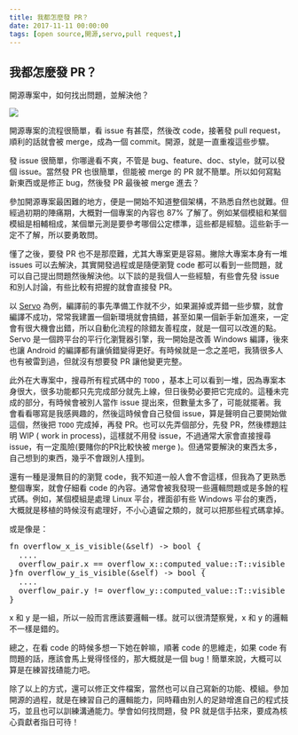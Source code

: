 ```yaml
---
title: 我都怎麼發 PR？
date: 2017-11-11 00:00:00
tags: [open source,開源,servo,pull request,]
---
```



## 我都怎麼發 PR？

開源專案中，如何找出問題，並解決他？

<img class="dz t u gw ak" src="https://miro.medium.com/max/1920/0*1MIgNKX6H7wFYTGp.jpg" role="presentation"><br/>

開源專案的流程很簡單，看 issue 有甚麼，然後改 code，接著發 pull request，順利的話就會被 merge，成為一個 commit。開源，就是一直重複這些步驟。

發 issue 很簡單，你哪邊看不爽，不管是 bug、feature、doc、style，就可以發個 issue。當然發 PR 也很簡單，但能被 merge 的 PR 就不簡單。所以如何寫點新東西或是修正 bug，然後發 PR 最後被 merge 進去？

<!-- more --> 

參加開源專案最困難的地方，便是一開始不知道整個架構，不熟悉自然也就難。但經過初期的陣痛期，大概對一個專案的內容也 87% 了解了。例如某個模組和某個模組是相輔相成，某個單元測是要參考哪個公定標準，這些都是經驗。這些新手一定不了解，所以要勇敢問。

懂了之後，要發 PR 也不是那麼難，尤其大專案更是容易。撇除大專案本身有一堆 issues 可以去解決，其實開發過程或是隨便瀏覽 code 都可以看到一些問題，就可以自己提出問題然後解決他。以下談的是我個人一些經驗，有些會先發 issue 和別人討論，有些比較有把握的就會直接發 PR。

以 <a href="https://github.com/servo/servo" class="dj by hl hm hn ho" target="_blank" rel="noopener nofollow">Servo</a> 為例，編譯前的事先準備工作就不少，如果漏掉或弄錯一些步驟，就會編譯不成功，常常我建置一個新環境就會搞錯，甚至如果一個新手新加進來，一定會有很大機會出錯，所以自動化流程的除錯友善程度，就是一個可以改進的點。Servo 是一個跨平台的平行化瀏覽器引擎，我一開始是改善 Windows 編譯，後來也讓 Android 的編譯都有讓偵錯變得更好。有時候就是一念之差吧，我猜很多人也有被雷到過，但就沒有想要發 PR 讓他變更完整。

此外在大專案中，搜尋所有程式碼中的 <code class="ha hp hq hr hs b">TODO</code> ，基本上可以看到一堆，因為專案本身很大，很多功能都只先完成部分就先上線，但日後勢必要把它完成的。這種未完成的部分，有時候會被別人當作 issue 提出來，但數量太多了，可能就擺著。我會看看哪寫是我感興趣的，然後這時候會自己發個 issue，算是聲明自己要開始做這個，然後把 <code class="ha hp hq hr hs b">TODO</code> 完成掉，再發 PR。也可以先弄個部分，先發 PR，然後標題註明 WIP ( work in process)，這樣就不用發 issue，不過通常大家會直接搜尋 issue，有一定風險(要賭你的PR比較快被 merge )。但通常要解決的東西太多，自己想到的東西，幾乎不會跟別人撞到。

還有一種是漫無目的的瀏覽 code，我不知道一般人會不會這樣，但我為了更熟悉整個專案，就會仔細看 code 的內容。通常會被我發現一些邏輯問題或是多餘的程式碼。例如，某個模組是處理 Linux 平台，裡面卻有些 Windows 平台的東西，大概就是移植的時候沒有處理好，不小心遺留之類的，就可以把那些程式碼拿掉。

或是像是：

<pre><span id="4be7" class="hv hw em at hs b fd hx hy r hz">fn overflow_x_is_visible(&amp;self) -&gt; bool {<br>  ....<br>  overflow_pair.x == overflow_x::computed_value::T::visible<br>}</span><span id="f74f" class="hv hw em at hs b fd ia ib ic id ie hy r hz">fn overflow_y_is_visible(&amp;self) -&gt; bool {<br>  ....<br>  overflow_pair.y != overflow_y::computed_value::T::visible<br>}</span></pre>

x 和 y 是一組，所以一般而言應該要邏輯一樣。就可以很清楚察覺，x 和 y 的邏輯不一樣是錯的。

總之，在看 code 的時候多想一下她在幹嘛，順著 code 的思維走，如果 code 有問題的話，應該會馬上覺得怪怪的，那大概就是一個 bug！簡單來說，大概可以算是在練習找碴能力吧。

除了以上的方式，還可以修正文件檔案，當然也可以自己寫新的功能、模組。參加開源的過程，就是在練習自己的邏輯能力，同時藉由別人的足跡增進自己的程式技巧，並且也可以訓練溝通能力。學會如何找問題，發 PR 就是信手拈來，要成為核心貢獻者指日可待！